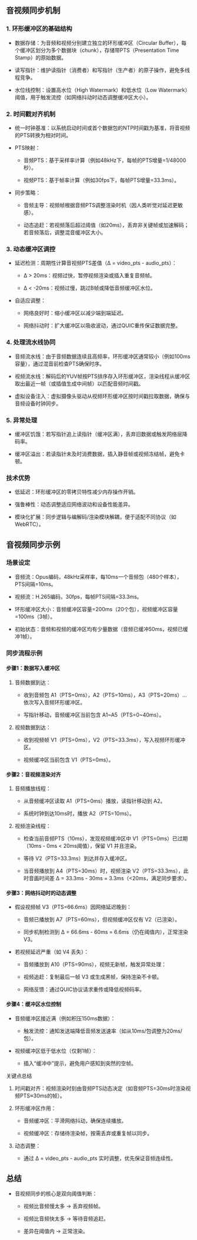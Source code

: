 ## 音视频同步机制
### 1. 环形缓冲区的基础结构
- 数据存储：为音频和视频分别建立独立的环形缓冲区（Circular Buffer），每个缓冲区划分为多个数据块（chunk），存储带PTS（Presentation Time Stamp）的原始数据。

- 读写指针：维护读指针（消费者）和写指针（生产者）的原子操作，避免多线程竞争。

- 水位线控制：设置高水位（High Watermark）和低水位（Low Watermark）阈值，用于触发流控（如网络抖动时动态调整缓冲区大小）。

### 2. 时间戳对齐机制
- 统一时钟基准：以系统启动时间或首个数据包的NTP时间戳为基准，将音视频的PTS转换为相对时间。

- PTS映射：

    - 音频PTS：基于采样率计算（例如48kHz下，每帧的PTS增量=1/48000秒）。

    - 视频PTS：基于帧率计算（例如30fps下，每帧PTS增量=33.3ms）。

- 同步策略：

    - 音频主导：视频帧根据音频PTS调整渲染时机（因人类听觉对延迟更敏感）。

    - 动态追赶：若视频落后超过阈值（如20ms），丢弃非关键帧或加速解码；若音频落后，调整混音缓冲区大小。

### 3. 动态缓冲区调控
- 延迟检测：周期性计算音视频PTS差值（Δ = video_pts - audio_pts）：

    - Δ > 20ms：视频过快，暂停视频渲染或插入重复音频帧。

    - Δ < -20ms：视频过慢，跳过B帧或降低音频缓冲区水位。

- 自适应调整：

    - 网络良好时：缩小缓冲区以减少端到端延迟。

    - 网络抖动时：扩大缓冲区以吸收波动，通过QUIC重传保证数据完整。

### 4. 处理流水线协同
- 音频流水线：由于音频数据连续且高频率，环形缓冲区通常较小（例如100ms容量），通过混音前检查PTS确保时序。

- 视频流水线：解码后的YUV帧按PTS排序存入环形缓冲区，渲染线程从缓冲区取出最近一帧（或插值生成中间帧）以匹配音频时间戳。

- 虚拟设备注入：虚拟摄像头驱动从视频环形缓冲区按时间戳拉取数据，确保与音频设备时钟同步。

### 5. 异常处理
- 缓冲区饥饿：若写指针追上读指针（缓冲区满），丢弃旧数据或触发网络层降码率。

- 缓冲区溢出：若读指针未及时消费数据，插入静音帧或视频冻结帧，避免卡顿。

### 技术优势
- 低延迟：环形缓冲区的零拷贝特性减少内存操作开销。

- 强鲁棒性：动态调整适应网络波动和设备性能差异。

- 模块化扩展：同步逻辑与编解码/渲染模块解耦，便于适配不同协议（如WebRTC）。

## 音视频同步示例
### 场景设定
- 音频流：Opus编码，48kHz采样率，每10ms一个音频包（480个样本），PTS间隔=10ms。

- 视频流：H.265编码，30fps，每帧PTS间隔=33.3ms。

- 环形缓冲区大小：音频缓冲区容量=200ms（20个包），视频缓冲区容量=100ms（3帧）。

- 初始状态：音频和视频的缓冲区均有少量数据（音频已缓冲50ms，视频已缓冲1帧）。

### 同步流程示例
#### 步骤1：数据写入缓冲区
1. 音频数据到达：

    - 收到音频包 A1（PTS=0ms），A2（PTS=10ms），A3（PTS=20ms）... 依次写入音频环形缓冲区。

    - 写指针移动，音频缓冲区当前包含 A1~A5（PTS=0~40ms）。

2. 视频数据到达：

    - 收到视频帧 V1（PTS=0ms），V2（PTS=33.3ms），写入视频环形缓冲区。

    - 视频缓冲区当前包含 V1（PTS=0ms）。

#### 步骤2：音视频渲染对齐
1. 音频播放线程：

    - 从音频缓冲区读取 A1（PTS=0ms）播放，读指针移动到 A2。

    - 系统时钟到达10ms时，播放 A2（PTS=10ms）。

2. 视频渲染线程：

    - 检查当前音频PTS（10ms），发现视频缓冲区中 V1（PTS=0ms）已过期（10ms - 0ms < 20ms阈值），保留 V1 并且渲染。

    - 等待 V2（PTS=33.3ms）到达并存入缓冲区。

    - 当音频播放到 A4（PTS=30ms）时，视频渲染 V2（PTS=33.3ms），此时音画时间差 Δ = 33.3ms - 30ms = 3.3ms（<20ms，满足同步要求）。

#### 步骤3：网络抖动时的动态调整
- 假设视频帧 V3（PTS=66.6ms）因网络延迟晚到：

    - 音频已播放到 A7（PTS=60ms），但视频缓冲区仅有 V2（已渲染）。

    - 同步机制检测到 Δ = 66.6ms - 60ms = 6.6ms（仍在阈值内），正常渲染 V3。

- 若视频延迟严重（如 V4 丢失）：

    - 音频播放到 A10（PTS=90ms），视频无新帧，触发异常处理：

    - 视频追赶：复制最后一帧 V3 或生成黑帧，保持渲染不卡顿。

    - 网络反馈：通过QUIC协议请求重传或降低视频码率。

#### 步骤4：缓冲区水位控制
- 音频缓冲区接近满（例如积压150ms数据）：

    - 触发流控：通知发送端降低音频发送速率（如从10ms/包调整为20ms/包）。

- 视频缓冲区低于低水位（仅剩1帧）：

    - 插入“缓冲中”提示，避免用户感知到突然的空帧。

关键点总结
1. 时间戳对齐：视频渲染时刻由音频PTS动态决定（如音频PTS=30ms时渲染视频PTS≈30ms的帧）。

2. 环形缓冲区作用：

    - 音频缓冲区：平滑网络抖动，确保连续播放。

    - 视频缓冲区：存储待渲染帧，按需丢弃或重复帧以同步。

3. 动态调整：

    - 通过 Δ = video_pts - audio_pts 实时调整，优先保证音频连续性。

## 总结
- 音视频同步的核心是双向阈值判断：

    - 视频比音频慢太多 → 丢弃视频帧。

    - 视频比音频快太多 → 等待音频追赶。

    - 差异在阈值内 → 正常渲染。